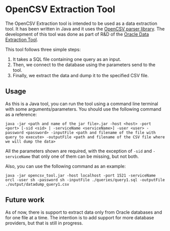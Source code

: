 # OpenCSV Extraction Tool

The OpenCSV Extraction tool is intended to be used as a data extraction tool. It has been written in Java and it uses the [OpenCSV parser library](http://opencsv.sourceforge.net/). The development of this tool was done as part of R&D of the [Oracle Data Extraction Tool](https://github.com/MobilizeNet/SnowConvertDataExportScripts/tree/main/Oracle). 

This tool follows three simple steps:
1. It takes a SQL file containing one query as an input.
2. Then, we connect to the database using the parameters send to the tool.
3. Finally, we extract the data and dump it to the specified CSV file.

## Usage

As this is a Java tool, you can run the tool using a command line terminal with some arguments/parameters. You should use the following command as a reference:

```
java -jar <path and name of the jar file>.jar -host <host> -port <port> [-sid <sid> | -serviceName <serviceName>] -user <user> -password <password> -inputFile <path and filename of the file with query to execute> -outputFile <path and filename of the CSV file where we will dump the data>
```

All the parameters shown are required, with the exception of `-sid` and `-serviceName` that only one of them can be missing, but not both.

Also, you can use the following command as an example:

```
java -jar opencsv_tool.jar -host localhost -port 1521 -serviceName orcl -user sh -password sh -inputFile ./queries/query1.sql -outputFile ./output/datadump_query1.csv
```

## Future work

As of now, there is support to extract data only from Oracle databases and for one file at a time. The intention is to add support for more database providers, but that is still in progress.